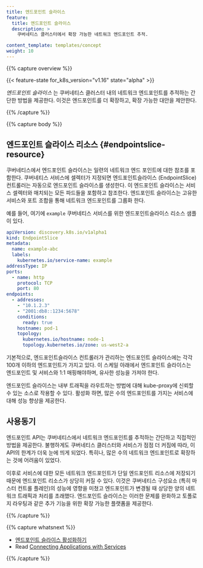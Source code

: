 ```yaml
---
title: 엔드포인트 슬라이스
feature:
  title: 엔드포인트 슬라이스
  description: >
    쿠버네티스 클러스터에서 확장 가능한 네트워크 엔드포인트 추적.

content_template: templates/concept
weight: 10
---
```



{{% capture overview %}}

{{< feature-state for_k8s_version="v1.16" state="alpha" >}}

_엔드포인트 슬라이스_ 는 쿠버네티스 클러스터 내의 네트워크 엔드포인트를
추적하는 간단한 방법을 제공한다. 이것은 엔드포인트를 더 확장하고, 확장 가능한
대안을 제안한다.

{{% /capture %}}

{{% capture body %}}

## 엔드포인트 슬라이스 리소스 {#endpointslice-resource}

쿠버네티스에서 엔드포인트 슬라이스는 일련의 네트워크 엔드 포인트에 대한
참조를 포함한다. 쿠버네티스 서비스에 셀렉터가 지정되면 엔드포인트슬라이스
(EndpointSlice) 컨트롤러는 자동으로 엔드포인트 슬라이스를 생성한다. 이 엔드포인트 슬라이스는
서비스 셀렉터와 매치되는 모든 파드들을 포함하고 참조한다. 엔드포인트
슬라이스는 고유한 서비스와 포트 조합을 통해 네트워크 엔드포인트를 그룹화 한다.

예를 들어, 여기에 `example` 쿠버네티스 서비스를 위한 엔드포인트슬라이스
리소스 샘플이 있다.

```yaml
apiVersion: discovery.k8s.io/v1alpha1
kind: EndpointSlice
metadata:
  name: example-abc
  labels:
    kubernetes.io/service-name: example
addressType: IP
ports:
  - name: http
    protocol: TCP
    port: 80
endpoints:
  - addresses:
    - "10.1.2.3"
    - "2001:db8::1234:5678"
    conditions:
      ready: true
    hostname: pod-1
    topology:
      kubernetes.io/hostname: node-1
      topology.kubernetes.io/zone: us-west2-a
```

기본적으로, 엔드포인트슬라이스 컨트롤러가 관리하는 엔드포인트 슬라이스에는
각각 100개 이하의 엔드포인트가 가지고 있다. 이 스케일 아래에서 엔드포인트 슬라이스는
엔드포인트 및 서비스와 1:1 매핑해야하며, 유사한 성능을 가져야 한다. 

엔드포인트 슬라이스는 내부 트래픽을 라우트하는 방법에 대해 kube-proxy에
신뢰할 수 있는 소스로 작용할 수 있다. 활성화 하면, 많은 수의 엔드포인트를 가지는
서비스에 대해 성능 향상을 제공한다. 

## 사용동기

엔드포인트 API는 쿠버네티스에서 네트워크 엔드포인트를 추적하는
간단하고 직접적인 방법을 제공한다. 불행하게도 쿠버네티스 클러스터와
서비스가 점점 더 커짐에 따라, 이 API의 한계가 더욱 눈에 띄게 되었다.
특히나, 많은 수의 네트워크 엔드포인트로 확장하는 것에
어려움이 있었다.

이후로 서비스에 대한 모든 네트워크 엔드포인트가 단일 엔드포인트
리소스에 저장되기 때문에 엔드포인트 리소스가 상당히 커질 수 있다. 이것은 쿠버네티스
구성요소 (특히 마스터 컨트롤 플레인)의 성능에 영향을 미쳤고
엔드포인트가 변경될 때 상당한 양의 네트워크 트래픽과 처리를 초래했다.
엔드포인트 슬라이스는 이러한 문제를 완화하고 토폴로지 라우팅과
같은 추가 기능을 위한 확장 가능한 플랫폼을 제공한다.

{{% /capture %}}

{{% capture whatsnext %}}

* [엔드포인트 슬라이스 활성화하기](/docs/tasks/administer-cluster/enabling-endpoint-slices)
* Read [Connecting Applications with Services](/docs/concepts/services-networking/connect-applications-service/)

{{% /capture %}}
